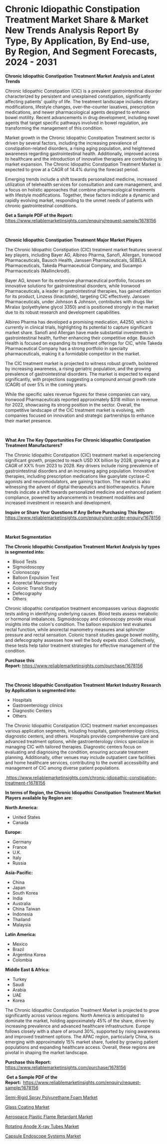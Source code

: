 <p><h1>Chronic Idiopathic Constipation Treatment Market Share & Market New Trends Analysis Report By Type, By Application, By End-use, By Region, And Segment Forecasts, 2024 - 2031</h1></p><p><strong>Chronic Idiopathic Constipation Treatment Market Analysis and Latest Trends</strong></p>
<p><p>Chronic Idiopathic Constipation (CIC) is a prevalent gastrointestinal disorder characterized by persistent and unexplained constipation, significantly affecting patients' quality of life. The treatment landscape includes dietary modifications, lifestyle changes, over-the-counter laxatives, prescription medications, and newer pharmacological agents designed to enhance bowel motility. Recent advancements in drug development, including novel agents that target specific pathways involved in bowel regulation, are transforming the management of this condition.</p><p>Market growth in the Chronic Idiopathic Constipation Treatment sector is driven by several factors, including the increasing prevalence of constipation-related disorders, a rising aging population, and heightened awareness regarding gastrointestinal health. Additionally, improved access to healthcare and the introduction of innovative therapies are contributing to market expansion. The Chronic Idiopathic Constipation Treatment Market is expected to grow at a CAGR of 14.4% during the forecast period. </p><p>Emerging trends include a shift towards personalized medicine, increased utilization of telehealth services for consultation and care management, and a focus on holistic approaches that combine pharmacological treatments with lifestyle modifications. Together, these factors indicate a dynamic and rapidly evolving market, responding to the unmet needs of patients with chronic gastrointestinal conditions.</p></p>
<p><strong>Get a Sample PDF of the Report:&nbsp;</strong> <a href="https://www.reliablemarketinsights.com/enquiry/request-sample/1678156?utm_campaign=1383&utm_medium=2&utm_source=Github&utm_content=ia&utm_term=14102024&utm_id=chronic-idiopathic-constipation-treatment">https://www.reliablemarketinsights.com/enquiry/request-sample/1678156</a></p>
<p>&nbsp;</p>
<p><strong>Chronic Idiopathic Constipation Treatment Major Market Players</strong></p>
<p><p>The Chronic Idiopathic Constipation (CIC) treatment market features several key players, including Bayer AG, Albireo Pharma, Sanofi, Allergan, Ironwood Pharmaceuticals, Bausch Health, Janssen Pharmaceuticals, SEBELA Pharmaceuticals, Takeda Pharmaceutical Company, and Sucampo Pharmaceuticals (Mallinckrodt). </p><p>Bayer AG, known for its extensive pharmaceutical portfolio, focuses on innovative solutions for gastrointestinal disorders, while Ironwood Pharmaceuticals, a leader in gastrointestinal therapies, has gained attention for its product, Linzess (linaclotide), targeting CIC effectively. Janssen Pharmaceuticals, under Johnson & Johnson, contributes with drugs like Miralax (polyethylene glycol 3350) and is positioned strongly in the market due to its robust research and development capabilities.</p><p>Albireo Pharma has developed a promising medication, A4250, which is currently in clinical trials, highlighting its potential to capture significant market share. Sanofi and Allergan have made substantial investments in gastrointestinal health, further enhancing their competitive edge. Bausch Health is focused on expanding its treatment offerings for CIC, while Takeda Pharmaceutical Company has a strong portfolio in specialty pharmaceuticals, making it a formidable competitor in the market.</p><p>The CIC treatment market is projected to witness robust growth, bolstered by increasing awareness, a rising geriatric population, and the growing prevalence of gastrointestinal disorders. The market is expected to expand significantly, with projections suggesting a compound annual growth rate (CAGR) of over 5% in the coming years. </p><p>While the specific sales revenue figures for these companies can vary, Ironwood Pharmaceuticals reported approximately $318 million in revenue for 2022, showcasing its strong position in the sector. Overall, the competitive landscape of the CIC treatment market is evolving, with companies focused on innovation and strategic partnerships to enhance their market presence.</p></p>
<p>&nbsp;</p>
<p><strong>What Are The Key Opportunities For Chronic Idiopathic Constipation Treatment Manufacturers?</strong></p>
<p><p>The Chronic Idiopathic Constipation (CIC) treatment market is experiencing significant growth, projected to reach USD XX billion by 2028, growing at a CAGR of XX% from 2023 to 2028. Key drivers include rising prevalence of gastrointestinal disorders and an increasing aging population. Innovative therapies, including prescription medications like guanylate cyclase-C agonists and neuromodulators, are gaining traction. The market is also witnessing the advent of digital therapeutics and biotherapeutics. Future trends indicate a shift towards personalized medicine and enhanced patient compliance, powered by advancements in treatment modalities and increased investment in research and development.</p></p>
<p><strong>Inquire or Share Your Questions If Any Before Purchasing This Report:</strong> <a href="https://www.reliablemarketinsights.com/enquiry/pre-order-enquiry/1678156?utm_campaign=1383&utm_medium=2&utm_source=Github&utm_content=ia&utm_term=14102024&utm_id=chronic-idiopathic-constipation-treatment">https://www.reliablemarketinsights.com/enquiry/pre-order-enquiry/1678156</a></p>
<p>&nbsp;</p>
<p><strong>Market Segmentation</strong></p>
<p><strong>The Chronic Idiopathic Constipation Treatment Market Analysis by types is segmented into:</strong></p>
<p><ul><li>Blood Tests</li><li>Sigmoidoscopy</li><li>Colonoscopy</li><li>Balloon Expulsion Test</li><li>Anorectal Manometry</li><li>Colonic Transit Study</li><li>Defecography</li><li>Others</li></ul></p>
<p><p>Chronic idiopathic constipation treatment encompasses various diagnostic tests aiding in identifying underlying causes. Blood tests assess metabolic or hormonal imbalances. Sigmoidoscopy and colonoscopy provide visual insights into the colon's condition. The balloon expulsion test evaluates rectal function, while anorectal manometry measures anal sphincter pressure and rectal sensation. Colonic transit studies gauge bowel motility, and defecography assesses how well the body expels stool. Collectively, these tests help tailor treatment strategies for effective management of the condition.</p></p>
<p><strong>Purchase this Report:&nbsp;</strong><a href="https://www.reliablemarketinsights.com/purchase/1678156?utm_campaign=1383&utm_medium=2&utm_source=Github&utm_content=ia&utm_term=14102024&utm_id=chronic-idiopathic-constipation-treatment">https://www.reliablemarketinsights.com/purchase/1678156</a></p>
<p>&nbsp;</p>
<p><strong>The Chronic Idiopathic Constipation Treatment Market Industry Research by Application is segmented into:</strong></p>
<p><ul><li>Hospitals</li><li>Gastroenterology clinics</li><li>Diagnostic Centers</li><li>Others</li></ul></p>
<p><p>The Chronic Idiopathic Constipation (CIC) treatment market encompasses various application segments, including hospitals, gastroenterology clinics, diagnostic centers, and others. Hospitals provide comprehensive care and advanced treatment options, while gastroenterology clinics specialize in managing CIC with tailored therapies. Diagnostic centers focus on evaluating and diagnosing the condition, ensuring accurate treatment planning. Additionally, other venues may include outpatient care facilities and home healthcare services, contributing to the overall accessibility and management of CIC among diverse patient populations.</p></p>
<p><a href="https://www.reliablemarketinsights.com/chronic-idiopathic-constipation-treatment-r1678156?utm_campaign=1383&utm_medium=2&utm_source=Github&utm_content=ia&utm_term=14102024&utm_id=chronic-idiopathic-constipation-treatment">&nbsp;https://www.reliablemarketinsights.com/chronic-idiopathic-constipation-treatment-r1678156</a></p>
<p><strong>In terms of Region, the Chronic Idiopathic Constipation Treatment Market Players available by Region are:</strong></p>
<p>
    <p> <strong> North America: </strong>
        <ul>
            <li>United States</li>
            <li>Canada</li>
        </ul>
        </p> 
    <p> <strong> Europe: </strong>
        <ul>
            <li>Germany</li>
            <li>France</li>
            <li>U.K.</li>
            <li>Italy</li>
            <li>Russia</li>
        </ul>
        </p> 
    <p> <strong> Asia-Pacific: </strong>
        <ul>
            <li>China</li>
            <li>Japan</li>
            <li>South Korea</li>
            <li>India</li>
            <li>Australia</li>
            <li>China Taiwan</li>
            <li>Indonesia</li>
            <li>Thailand</li>
            <li>Malaysia</li>
        </ul>
        </p> 
    <p> <strong> Latin America: </strong>
        <ul>
            <li>Mexico</li>
            <li>Brazil</li>
            <li>Argentina Korea</li>
            <li>Colombia</li>
        </ul>
        </p> 
    <p> <strong> Middle East & Africa: </strong>
        <ul>
            <li>Turkey</li>
            <li>Saudi</li>
            <li>Arabia</li>
            <li>UAE</li>
            <li>Korea</li>
        </ul>
    </p>
    </p>
<p><p>The Chronic Idiopathic Constipation Treatment Market is projected to grow significantly across various regions. North America is anticipated to dominate the market, holding approximately 45% of the share, driven by increasing prevalence and advanced healthcare infrastructure. Europe follows closely with a share of around 30%, supported by rising awareness and improved treatment options. The APAC region, particularly China, is emerging with approximately 15% market share, fueled by growing patient populations and expanding healthcare access. Overall, these regions are pivotal in shaping the market landscape.</p></p>
<p><strong>Purchase this Report: </strong><a href="https://www.reliablemarketinsights.com/purchase/1678156?utm_campaign=1383&utm_medium=2&utm_source=Github&utm_content=ia&utm_term=14102024&utm_id=chronic-idiopathic-constipation-treatment">https://www.reliablemarketinsights.com/purchase/1678156</a></p>
<p>&nbsp;<strong>Get a Sample PDF of the Report:&nbsp;&nbsp;</strong><a href="https://www.reliablemarketinsights.com/enquiry/request-sample/1678156?utm_campaign=1383&utm_medium=2&utm_source=Github&utm_content=ia&utm_term=14102024&utm_id=chronic-idiopathic-constipation-treatment">https://www.reliablemarketinsights.com/enquiry/request-sample/1678156</a></p>
<p><strong></strong></p>
<p><p><a href="https://www.linkedin.com/pulse/semi-rigid-spray-polyurethane-foam-market-size-share-growth-1zkyc?trk=public_post_embed_feed-article-content&utm_campaign=1383&utm_medium=2&utm_source=Github&utm_content=ia&utm_term=14102024&utm_id=chronic-idiopathic-constipation-treatment">Semi-Rigid Spray Polyurethane Foam Market</a></p><p><a href="https://www.linkedin.com/pulse/comprehensive-glass-coating-market-report-regional-analysis-6hwnc?trk=public_post_embed_feed-article-content&utm_campaign=1383&utm_medium=2&utm_source=Github&utm_content=ia&utm_term=14102024&utm_id=chronic-idiopathic-constipation-treatment">Glass Coating Market</a></p><p><a href="https://www.linkedin.com/pulse/global-aerospace-plastic-flame-retardant-market-trends-forecasts-gylmc?trk=public_post_embed_feed-article-content&utm_campaign=1383&utm_medium=2&utm_source=Github&utm_content=ia&utm_term=14102024&utm_id=chronic-idiopathic-constipation-treatment">Aerospace Plastic Flame Retardant Market</a></p><p><a href="https://www.linkedin.com/pulse/global-rotating-anode-x-ray-tubes-market-analysis-trends-forecasts-fc9lc?trk=public_post_embed_feed-article-content&utm_campaign=1383&utm_medium=2&utm_source=Github&utm_content=ia&utm_term=14102024&utm_id=chronic-idiopathic-constipation-treatment">Rotating Anode X-ray Tubes Market</a></p><p><a href="https://www.linkedin.com/pulse/global-capsule-endoscope-systems-market-landscape-future-trends-vm8wc?trk=public_post_embed_feed-article-content&utm_campaign=1383&utm_medium=2&utm_source=Github&utm_content=ia&utm_term=14102024&utm_id=chronic-idiopathic-constipation-treatment">Capsule Endoscope Systems Market</a></p></p>